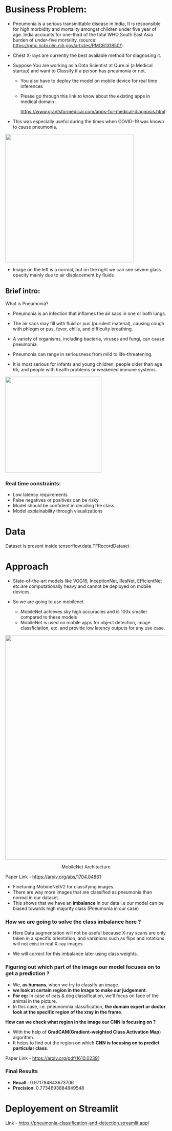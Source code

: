 # Business Problem:

- Pneumonia is a serious transmittable disease in India, It is responsible for high morbidity and mortality amongst children under five year of age. India accounts for one-third of the total WHO South East Asia burden of under-five mortality. (source: https://pmc.ncbi.nlm.nih.gov/articles/PMC6131850/).
- Chest X-rays are currently the best available method for diagnosing it.
- Suppose You are working as a Data Scientist at Qure.ai (a Medical startup) and want to Classify if a person has pneumonia or not.
  - You also have to deploy the model on mobile device for real time inferences

  - Please go through this link to know about the existing apps in medical domain :
  
      https://www.grantsformedical.com/apps-for-medical-diagnosis.html

- This was especially useful during the times when COVID-19 was known to cause pneumonia.


<img src='https://drive.google.com/uc?id=1Qc7aF9zBzFz-I6lnhXZK1IOQjwLTfET5' width=400>


   - Image on the left is a normal,
    but on the right we can see severe glass opacity mainly due to air displacement by fluids

## Brief intro:

What is Pneumonia?

- Pneumonia is an infection that inflames the air sacs in one or both lungs.
- The air sacs may fill with fluid or pus (purulent material), causing cough with phlegm or pus, fever, chills, and difficulty breathing.
- A variety of organisms, including bacteria, viruses and fungi, can cause pneumonia.

- Pneumonia can range in seriousness from mild to life-threatening.
- It is most serious for infants and young children, people older than age 65, and people with health problems or weakened immune systems.

<img src='https://drive.google.com/uc?id=1I7HBz2uVPq8SOcjC7el86EZR8kfxy6aK' width=300>

### Real time constraints:
- Low latency requirements
- False negatives or positives can be risky
- Model should be confident in deciding the class
- Model explainability through visualizations

# Data

Dataset is present inside tensorflow.data.TFRecordDataset

# Approach

- State-of-the-art models like VGG16, InceptionNet, ResNet, EfficientNet etc.are computationally heavy and cannot be deployed on mobile devices.

- So we are going to use mobilenet
    - MobileNet achieves sky high accuracies and is 100x smaller compared to these models
    - MobileNet is used on mobile apps for object detection, image classficiation, etc. and provide low latency outputs for any use case.
    

<center><img src='https://drive.google.com/uc?id=10Do0zifY8E3gyyPSZQQsMyiOrzc92FSn' width=700>

MobileNet Architecture</center>

Paper Link - https://arxiv.org/abs/1704.04861

- Finetuning MobineNetV2 for classifying images.
- There are way more images that are classified as pneumonia than normal in our dataset.
- This shows that we have an **imbalance** in our data i.e our model can be biased towards high majority class (Pneumonia in our case)

### **How we are going to solve the class imbalance here ?**

- Here Data augmentation will not be useful because X-ray scans are only taken in a specific orientation, and variations such as flips and rotations will not exist in real X-ray images.

- We will correct for this imbalance later using class weights.

### **Figuring out which part of the image our model focuses on to get a prediction ?**

* We, **as humans**, when we try to classify an image.
* **we look at certain region in the image to make our judgement**.
* **For eg:** In case of cats & dog classification, we’ll focus on face of the animal in the picture.
* In this case, i.e. pneunomnia classification, **the domain expert or doctor look at the specific region of the xray in the frame**.

**How can we check what region in the image our CNN is focusing on ?**

* With the help of **GradCAM(Gradient-weighted Class Activation Map**) algorithm.
* It helps to find out the region on which **CNN is focusing on to predict particular class**.

Paper Link - https://arxiv.org/pdf/1610.02391

### Final Results

- **Recall** : 0.971794843673706
- **Precision**: 0.7734693884849548

# Deployement on Streamlit
Link - https://pneumonia-classification-and-detection.streamlit.app/
